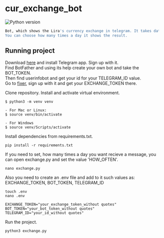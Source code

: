 # cur_exchange_bot
![Python version](https://img.shields.io/badge/python-3.10-yellow)

```sh
Bot, which shows the Lira's currency exchange in telegram. It takes data from fixer.io.
You can choose how many times a day it shows the result.
```

## Running project

Download [here](https://telegram.org/) and install Telegram app. Sign up with it.\
Find BotFather and using its help create your own bot
and take the BOT_TOKEN.\
Then find userinfobot and get your id for your 
TELEGRAM_ID value.\
Go to [fixer](https://fixer.io/), sign up with it and get your EXCHANGE_TOKEN there.

Clone repository. Install and activate virtual environment.

```
$ python3 -m venv venv

- For Mac or Linux:
$ source venv/bin/activate

- For Windows
$ source venv/Scripts/activate 
``` 

Install dependencies  from requirements.txt.

```
pip install -r requirements.txt
``` 

If you need to set, how many times a day you want recieve a message,
you can open exchange.py and set the value 'HOW_OFTEN'.

```
nano exchange.py
``` 

Also you need to create an .env file and add to it such values as:
EXCHANGE_TOKEN, BOT_TOKEN, TELEGRAM_ID

```
touch .env
nano .env

EXCHANGE_TOKEN="your_exchange_token_without quotes"
BOT_TOKEN="your_bot_token_without quotes"
TELEGRAM_ID="your_id_without quotes"
``` 

Run the project.

```
python3 exchange.py
``` 
